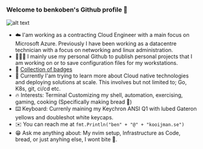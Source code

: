 ### Welcome to benkoben's Github profile 🤖

![alt text](https://steamuserimages-a.akamaihd.net/ugc/950724071161963842/A354F97BA91E749E0BE071A8AE6D5F8A51F79A53/?imw=637&imh=358&ima=fit&impolicy=Letterbox&imcolor=%23000000&letterbox=true)

* ☁️  I'am working as a contracting Cloud Engineer with a main focus on Microsoft Azure. Previously I have been working as a datacentre technician with a focus on networking and linux administration. 
* 👷🏻‍♂️ I mainly use my personal Github to publish personal projects that I am working on or to save configuration files for my workstations.
* 👑 [Collection of badges](https://www.credly.com/users/ben-kooijman/badges)
* 🌱 Currently I'am trying to learn more about Cloud native technologies and deploying solutions at scale. This involves but not limited to; Go, K8s, git, ci/cd etc.
* 🔥 Interests: Terminal Customizing my shell, automation, exercising, gaming, cooking (Specifically making bread 🍞)
* ⌨️  Keyboard: Currenly maining my Keychron ANSI Q1 with lubed Gateron yellows and doubleshot white keycaps. 
* ✉️  You can reach me at `fmt.Println("ben" + "@" + "kooijman.se")`
* 😁 Ask me anything about: My nvim setup, Infrastructure as Code, bread, or just anyhing else, I wont bite 👹.
<!--
**benkoben/benkoben** is a ✨ _special_ ✨ repository because its `README.md` (this file) appears on your GitHub profile.

Here are some ideas to get you started:

- 🔭 I’m currently working on ...
- 🌱 I’m currently learning ...
- 👯 I’m looking to collaborate on ...
- 🤔 I’m looking for help with ...
- 💬 Ask me about ...
- 📫 How to reach me: ...
- 😄 Pronouns: ...
- ⚡ Fun fact: ...
-->
